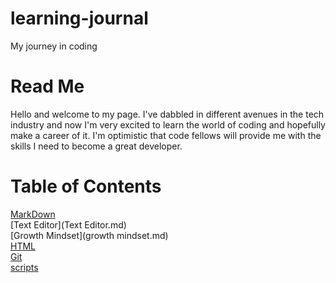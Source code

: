 # learning-journal
My journey in coding

# Read Me  
Hello and welcome to my page. I've dabbled in different avenues in the tech industry and now I'm very excited to learn the world of coding and hopefully make a career of it. I'm optimistic that code fellows will provide me with the skills I need to become a great developer. 

# Table of Contents

[MarkDown](markdown.md)  
[Text Editor](Text Editor.md)    
[Growth Mindset](growth mindset.md)  
[HTML](html.md)  
[Git](Git.md)  
[scripts](scripts.md)






